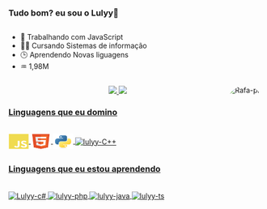 ### Tudo bom? eu sou o Lulyy👋
##

- 🖤 Trabalhando com JavaScript
- 🐱‍👤 Cursando Sistemas de informação
- 🕒 Aprendendo Novas liguagens
- ♒ 1,98M

## 


<div align="center">
  <a href="https://github.com/LulyySan56">
  <img height="35%" src="https://github-readme-stats.vercel.app/api?username=LulyySan56&show_icons=true&theme=midnight-purple&include_all_commits=true&count_private=true"/>
  <img height="35%" src="https://github-readme-stats.vercel.app/api/top-langs/?username=LulyySan56&layout=compact&langs_count=7&theme=midnight-purple"/>
<img align="right" alt="Rafa-pic" height="150" style="border-radius:50px;" src="https://media.discordapp.net/attachments/726863887139602477/971172025928388659/Gif_site.gif?width=468&height=468">
</div>

### Linguagens que eu domino

<div style="display: inline_block"><br>
  <img align="center" alt="Lulyy-Js" height="30" width="40" src="https://raw.githubusercontent.com/devicons/devicon/master/icons/javascript/javascript-plain.svg">
  <img align="center" alt="lulyy-HTML" height="30" width="40" src="https://raw.githubusercontent.com/devicons/devicon/master/icons/html5/html5-original.svg">
  <img align="center" alt="lulyy-Python" height="30" width="40" src="https://raw.githubusercontent.com/devicons/devicon/master/icons/python/python-original.svg">
  <img align="center" alt="lulyy-C++" height="30" width="40" src="https://cdn.jsdelivr.net/gh/devicons/devicon/icons/cplusplus/cplusplus-line.svg">

</div>

 ##

### Linguagens que eu estou aprendendo

<div style="display: inline_block"><br>
  <img align="center" alt="Lulyy-c#" height="30" width="40" src="https://cdn.jsdelivr.net/gh/devicons/devicon/icons/csharp/csharp-original.svg">
  <img align="center" alt="lulyy-php" height="30" width="40" src="https://cdn.jsdelivr.net/gh/devicons/devicon/icons/php/php-plain.svg">
  <img align="center" alt="lulyy-java" height="30" width="40" src="https://cdn.jsdelivr.net/gh/devicons/devicon/icons/java/java-plain.svg">
  <img align="center" alt="lulyy-ts" height="30" width="40" src="https://cdn.jsdelivr.net/gh/devicons/devicon/icons/typescript/typescript-original.svg">
</div>
